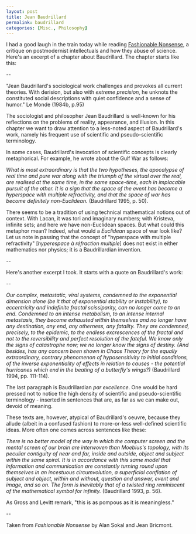 ```yaml
---
layout: post
title: Jean Baudrillard
permalink: baudrillard
categories: [Misc., Philosophy]
---
```


I had a good laugh in the train today while reading [Fashionable
Nonsense](http://en.wikipedia.org/wiki/Fashionable_Nonsense), a critique
on postmodernist intellectuals and how they abuse of science.
Here's an excerpt of a chapter about Baudrillard. The
chapter starts like this:

\-\-

"Jean Baudrillard's sociological work challenges and provokes all
current theories. With derision, but also with *extreme precision*, he
unknots the constituted social descriptions with quiet confidence and a
sense of humor."
Le Monde (1984b, p.95)

The sociologist and philosopher Jean Baudrillard is well-known for his
reflections on the problems of reality, appearance, and illusion. In
this chapter we want to draw attention to a less-noted aspect of
Baudrillard's work, namely his frequent use of scientific and
pseudo-scientific terminology.

In some cases, Baudrillard's invocation of scientific concepts is
clearly metaphorical. For example, he wrote about the Gulf War as
follows:

*What is most extraordinary is that the two hypotheses, the apocalypse
of real time and pure war along with the triumph of the virtual over the
real, are realised at the same time, in the same space-time, each in
implacable pursuit of the other. It is a sign that the space of the
event has become a hyperspace with multiple refractivity, and that the
space of war has become definitely non-Euclidean.* (Baudrillard 1995, p.
50).

There seems to be a tradition of using technical mathematical notions
out of context. With Lacan, it was tori and imaginary numbers; with
Kristeva, infinite sets; and here we have non-Euclidean spaces. But what
could this metaphor mean? Indeed, what would a *Euclidean* space of war
look like? Let us note in passing that the concept of "hyperspace with
multiple refractivity" \[*hyperespace à réfraction multiple*\] does not
exist in either mathematics nor physics; it is a Baudrillardian
invention.

\-\-

Here's another excerpt I took. It starts with a quote on Baudrillard's
work:

\-\-

*Our complex, metastatic, viral systems, condemned to the exponential
dimension alone (be it that of exponential stability or instability), to
eccentricity and indefinite fractal scissiparity, can no longer come to
an end. Condemned to an intense metabolism, to an intense internal
metastasis, they become exhausted within themselves and no longer have
any destination, any end, any otherness, any fatality. They are
condemned, precisely, to the epidemic, to the endless excrescences of
the fractal and not to the reversibility and perfect resolution of the
fateful. We know only the signs of catastrophe now; we no longer know
the signs of destiny. (And besides, has any concern been shown in Chaos
Theory for the equally extraordinary, contrary phenomenon of
hyposensitivity to initial conditions, of the inverse exponentiality of
effects in relation to causes - the potential hurricanes which end in
the beating of a butterfly's wings?)* (Baudrillard 1994, pp. 111-114).


The last paragraph is Baudrillardian *par excellence*. One would be hard
pressed not to notice the high density of scientific and
pseudo-scientific terminology - inserted in sentences that are, as far
as we can make out, devoid of meaning.

These texts are, however, atypical of Baudrillard's oeuvre, because they
allude (albeit in a confused fashion) to more-or-less well-defined
scientific ideas. More often one comes across sentences like these:

*There is no better model of the way in which the computer screen and
the mental screen of our brain are interwoven than Moebius's topology,
with its peculiar contiguity of near and far, inside and outside, object
and subject within the same spiral. It is in accordance with this same
model that information and communication are constantly turning round
upon themselves in an incestuous circumvolution, a superficial
conflation of subject and object, within and without, question and
answer, event and image, and so on. The form is inevitably that of a
twisted ring reminiscent of the mathematical symbol for infinity.*
(Baudrillard 1993, p. 56).

As Gross and Levitt remark, "this is as pompous as it is meaningless."

\-\-

Taken from *Fashionable Nonsense* by Alan Sokal and Jean Bricmont.



